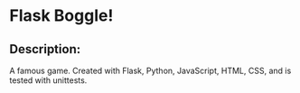 # Flask Boggle! 

## Description: 

A famous game. Created with Flask, Python, JavaScript, HTML, CSS, and is tested with unittests. 
